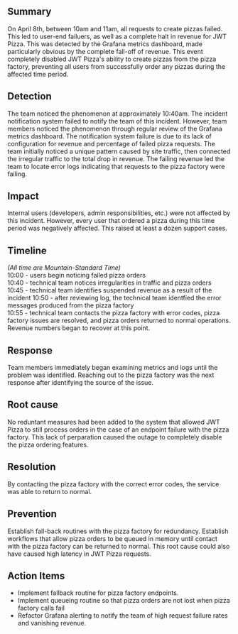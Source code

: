 ## Summary  
On April 8th, between 10am and 11am, all requests to create pizzas failed. This led to user-end failuers,
as well as a complete halt in revenue for JWT Pizza. This was detected by the Grafana metrics dashboard,
made particularly obvious by the complete fall-off of revenue. This event completely disabled JWT Pizza's
ability to create pizzas from the pizza factory, preventing all users from successfully order any pizzas
during the affected time period.  

## Detection  
The team noticed the phenomenon at approximately 10:40am. The incident notification system failed to
notify the team of this incident. However, team members noticed the phenomenon through regular review
of the Grafana metrics dashboard. The notification system failure is due to its lack of configuration
for revenue and percentage of failed pizza requests. The team initially noticed a unique pattern
caused by site traffic, then connected the irregular traffic to the total drop in revenue. The failing
revenue led the team to locate error logs indicating that requests to the pizza factory were failing.

## Impact  
Internal users (developers, admin responsibilities, etc.) were not affected by this incident. However,
every user that ordered a pizza during this time period was negatively affected. This raised at least
a dozen support cases.  

## Timeline  
*(All time are Mountain-Standard Time)*  
10:00 - users begin noticing failed pizza orders  
10:40 - technical team notices irregularities in traffic and pizza orders  
10:45 - technical team identifies suspended revenue as a result of the incident
10:50 - after reviewing log, the technical team identfied the error messages produced from the
pizza factory  
10:55 - technical team contacts the pizza factory with error codes, pizza factory issues are
resolved, and pizza orders returned to normal operations. Revenue numbers began to recover at
this point.  

## Response  
Team members immediately began examining metrics and logs until the problem was identified.
Reaching out to the pizza factory was the next response after identifying the source of the issue.  

## Root cause  
No reduntant measures had been added to the system that allowed JWT Pizza to still process orders
in the case of an endpoint failure with the pizza factory. This lack of perparation caused the
outage to completely disable the pizza ordering features.  

## Resolution  
By contacting the pizza factory with the correct error codes, the service was able to return to normal.  

## Prevention  
Establish fall-back routines with the pizza factory for redundancy. Establish workflows that allow pizza
orders to be queued in memory until contact with the pizza factory can be returned to normal. This root
cause could also have caused high latency in JWT Pizza requests.  

## Action Items  
- Implement fallback routine for pizza factory endpoints.  
- Implement queueing routine so that pizza orders are not lost when pizza factory calls fail  
- Refactor Grafana alerting to notify the team of high request failure rates and vanishing revenue.  